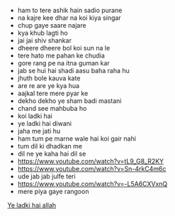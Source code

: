 
- ham to tere ashik hain sadio purane 
- na kajre kee dhar na koi kiya singar
- chup gaye saare najare
- kya khub lagti ho
- jai jai shiv shankar
- dheere dheere bol koi sun na le
- tere hato me pahan ke chudia
- gore rang pe na itna guman kar
- jab se hui hai shadi aasu baha raha hu
- jhuth bole kauva kate 
- are re are ye kya hua
- aajkal tere mere pyar ke 
- dekho dekho ye sham badi mastani
- chand see mahbuba ho 
- koi ladki hai
- ye ladki hai diwani 
- jaha me jati hu 
- ham tum pe marne wale hai koi gair nahi
- tum dil ki dhadkan me
- dil ne ye kaha hai dil se
- https://www.youtube.com/watch?v=tL9_G8_R2KY
- https://www.youtube.com/watch?v=Sn-4rkC4m6c
- ude jab jab julfe teri
- https://www.youtube.com/watch?v=-L5A6CXVxnQ
- mere piya gaye rangoon

[Ye ladki hai allah ](https://www.youtube.com/watch?v=7_uGOJko--o)
